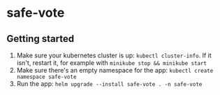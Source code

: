 # safe-vote

## Getting started

1. Make sure your kubernetes cluster is up: `kubectl cluster-info`. If it isn't, restart it, for example with `minikube stop && minikube start`
2. Make sure there's an empty namespace for the app: `kubectl create namespace safe-vote`
3. Run the app: `helm upgrade --install safe-vote . -n safe-vote`
